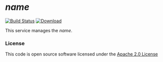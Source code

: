 # $name$

[![Build Status](https://travis-ci.org/hmrc/$name$.svg)](https://travis-ci.org/hmrc/$name$) [ ![Download](https://api.bintray.com/packages/hmrc/releases/$name$/images/download.svg) ](https://bintray.com/hmrc/releases/$name$/_latestVersion)

This service manages the $name$.

### License

This code is open source software licensed under the [Apache 2.0 License]("http://www.apache.org/licenses/LICENSE-2.0.html")
